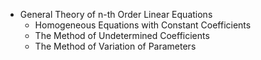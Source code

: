 * General Theory of n-th Order Linear Equations
  * Homogeneous Equations with Constant Coefficients
  * The Method of Undetermined Coefficients
  * The Method of Variation of Parameters
